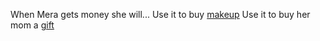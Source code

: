 When Mera gets money she will...
Use it to buy [makeup](makeup.md)
Use it to buy her mom a [gift](gift-for-mom.md)